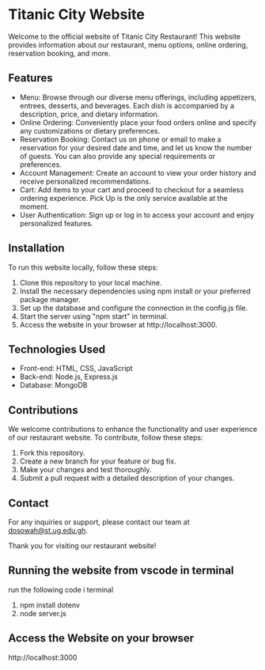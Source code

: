 
# Titanic City Website

Welcome to the official website of Titanic City Restaurant! This website provides information about our restaurant, menu options, online ordering, reservation booking, and more. 

## Features

- Menu: Browse through our diverse menu offerings, including appetizers, entrees, desserts, and beverages. Each dish is accompanied by a description, price, and dietary information.
- Online Ordering: Conveniently place your food orders online and specify any customizations or dietary preferences.
- Reservation Booking: Contact us on phone or email to make a reservation for your desired date and time, and let us know the number of guests. You can also provide any special requirements or preferences.
- Account Management: Create an account to view your order history and receive personalized recommendations.
- Cart: Add items to your cart and proceed to checkout for a seamless ordering experience. Pick Up is the only service available at the moment.
- User Authentication: Sign up or log in to access your account and enjoy personalized features.

## Installation

To run this website locally, follow these steps:

1. Clone this repository to your local machine.
2. Install the necessary dependencies using npm install or your preferred package manager.
3. Set up the database and configure the connection in the config.js file.
4. Start the server using "npm start" in terminal.
5. Access the website in your browser at http://localhost:3000.

## Technologies Used

- Front-end: HTML, CSS, JavaScript
- Back-end: Node.js, Express.js
- Database: MongoDB

## Contributions

We welcome contributions to enhance the functionality and user experience of our restaurant website. To contribute, follow these steps:

1. Fork this repository.
2. Create a new branch for your feature or bug fix.
3. Make your changes and test thoroughly.
4. Submit a pull request with a detailed description of your changes.

## Contact

For any inquiries or support, please contact our team at dosowah@st.ug.edu.gh.

Thank you for visiting our restaurant website!

## Running the website from vscode in terminal

run the following code i  terminal
1. npm install dotenv
2. node server.js

## Access the Website on your browser

http://localhost:3000

